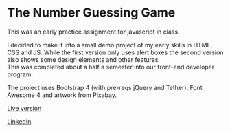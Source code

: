 # The Number Guessing Game

This was an early practice assignment for javascript in class.

I decided to make it into a small demo project of my early skills in HTML, CSS and JS.
While the first version only uses alert boxes the second version also shows some design elements and other features.<br>
This was completed about a half a semester into our front-end developer program.

The project uses Bootstrap 4 (with pre-reqs jQuery and Tether), Font Awesome 4 and artwork from Pixabay.

[Live version](https://arnoldson.online/projects/guess/)

[LinkedIn](https://www.linkedin.com/in/arnoldson)
